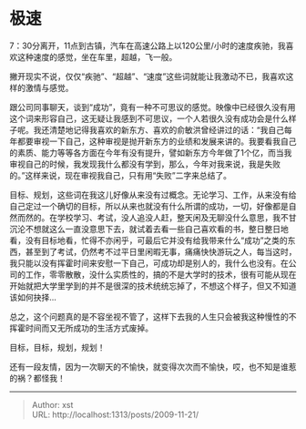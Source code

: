 # 极速


7：30分离开，11点到古镇，汽车在高速公路上以120公里/小时的速度疾驰，我喜欢这种速度的感觉，坐在车里，超越，飞一般。

撇开现实不说，仅仅“疾驰”、“超越”、“速度”这些词就能让我激动不已，我喜欢这样的激情与感觉。

跟公司同事聊天，谈到“成功”，竟有一种不可思议的感觉。映像中已经很久没有用这个词来形容自己，这无疑让我感到不可思议，一个人若很久没有成功会是什么样子呢。我还清楚地记得我喜欢的新东方、喜欢的俞敏洪曾经讲过的话：“我自己每年都要审视一下自己，这种审视是抛开新东方的业绩和发展来讲的。我要看我自己的素质、能力等等各方面在今年有没有提升，譬如新东方今年做了1个亿，而当我审视自己的时候，我发现我什么都没有学到，那么，今年对我来说，我是失败的。”这样来说，现在审视我自己，只有用“失败”二字来总结了。

目标、规划，这些词在我这儿好像从来没有过概念。无论学习、工作，从来没有给自己定过一个确切的目标，所以从来也就没有什么所谓的成功，一切，好像都是自然而然的。在学校学习、考试，没人追没人赶，整天闲及无聊没什么意思，我不甘沉沦不想就这么一直没意思下去，就试着去看一些自己喜欢看的书，整日整日地看，没有目标地看，忙得不亦闲乎，可最后它并没有给我带来什么“成功”之类的东西，甚至到了考试，仍然考不过平日里闲暇无事，痛痛快快游玩之人，每当这时，我只能以没有挥霍时间来安慰一下自己，可成功却是别人的，我什么也没有。在公司的工作，零零散散，没什么实质性的，搞的不是大学时的技术，很有可能从现在开始就把大学里学到的并不是很深的技术统统忘掉了，不想这个样子，但又不知道该如何抉择...

总之，这个问题真的是不容坐视不管了，这样下去我的人生只会被我这种慢性的不挥霍时间而又无所成功的生活方式废掉。

目标，目标，规划，规划！

还有一段友情，因为一次聊天的不愉快，就变得次次而不愉快，哎，也不知是谁惹的祸？都怪我！

---

> Author: xst  
> URL: http://localhost:1313/posts/2009-11-21/  

